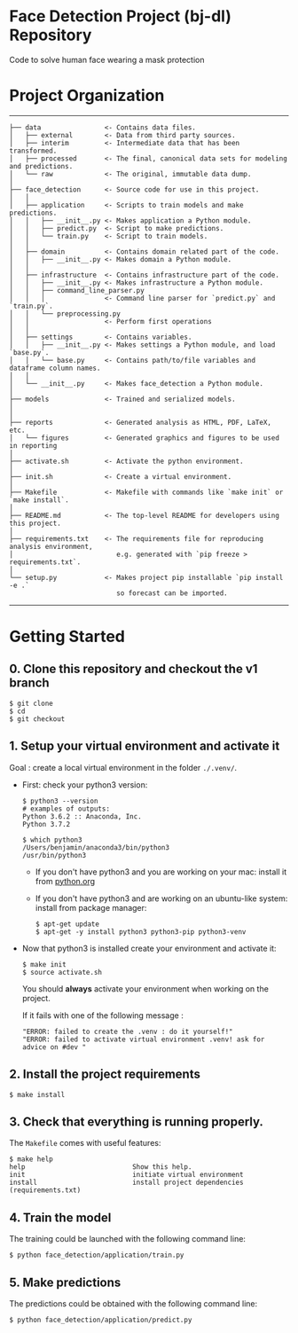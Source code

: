 # Face Detection Project (bj-dl) Repository

Code to solve human face wearing a mask protection


# Project Organization

------------

    ├── data                <- Contains data files.
    │   ├── external        <- Data from third party sources.
    │   ├── interim         <- Intermediate data that has been transformed.
    │   ├── processed       <- The final, canonical data sets for modeling and predictions.
    │   └── raw             <- The original, immutable data dump.
    │
    ├── face_detection      <- Source code for use in this project.
    │   │
    │   ├── application     <- Scripts to train models and make predictions.
    │   │   ├── __init__.py <- Makes application a Python module.
    │   │   ├── predict.py  <- Script to make predictions.
    │   │   └── train.py    <- Script to train models.
    │   │
    │   ├── domain          <- Contains domain related part of the code.
    │   │   ├── __init__.py <- Makes domain a Python module.
    │   │
    │   ├── infrastructure  <- Contains infrastructure part of the code.
    │   │   ├── __init__.py <- Makes infrastructure a Python module.
    │   │   ├── command_line_parser.py
    │   │   │               <- Command line parser for `predict.py` and `train.py`.
    │   │   └── preprocessing.py
    │   │                   <- Perform first operations
    │   │
    │   ├── settings        <- Contains variables.
    │   │   ├── __init__.py <- Makes settings a Python module, and load `base.py`.
    │   │   └── base.py     <- Contains path/to/file variables and dataframe column names.
    │   │
    │   └── __init__.py     <- Makes face_detection a Python module.
    │
    ├── models              <- Trained and serialized models.
    │
    │
    ├── reports             <- Generated analysis as HTML, PDF, LaTeX, etc.
    │   └── figures         <- Generated graphics and figures to be used in reporting
    │
    ├── activate.sh         <- Activate the python environment.
    │
    ├── init.sh             <- Create a virtual environment.
    │
    ├── Makefile            <- Makefile with commands like `make init` or `make install`.
    │
    ├── README.md           <- The top-level README for developers using this project.
    │
    ├── requirements.txt    <- The requirements file for reproducing analysis environment,
    │                          e.g. generated with `pip freeze > requirements.txt`.
    │
    └── setup.py            <- Makes project pip installable `pip install -e .`
                               so forecast can be imported.

--------


# Getting Started


## 0. Clone this repository and checkout the v1 branch
```
$ git clone
$ cd 
$ git checkout 
```

## 1. Setup your virtual environment and activate it

Goal : create a local virtual environment in the folder `./.venv/`.

- First: check your python3 version:

    ```
    $ python3 --version
    # examples of outputs:
    Python 3.6.2 :: Anaconda, Inc.
    Python 3.7.2

    $ which python3
    /Users/benjamin/anaconda3/bin/python3
    /usr/bin/python3
    ```

    - If you don't have python3 and you are working on your mac: install it from [python.org](https://www.python.org/downloads/)
    - If you don't have python3 and are working on an ubuntu-like system: install from package manager:

        ```
        $ apt-get update
        $ apt-get -y install python3 python3-pip python3-venv
        ```

- Now that python3 is installed create your environment and activate it:

    ```
    $ make init
    $ source activate.sh
    ```

    You should **always** activate your environment when working on the project.

    If it fails with one of the following message :
    ```
    "ERROR: failed to create the .venv : do it yourself!"
    "ERROR: failed to activate virtual environment .venv! ask for advice on #dev "
    ```

## 2. Install the project requirements

```
$ make install
```

## 3. Check that everything is running properly.

The `Makefile` comes with useful features:

```
$ make help
help                           Show this help.
init                           initiate virtual environment
install                        install project dependencies (requirements.txt)
```

## 4. Train the model

The training could be launched with the following command line:

```
$ python face_detection/application/train.py
```

## 5. Make predictions

The predictions could be obtained with the following command line:

```
$ python face_detection/application/predict.py
```


